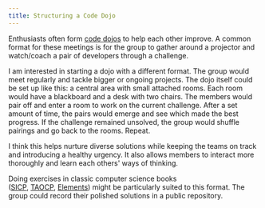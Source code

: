 ```yaml
---
title: Structuring a Code Dojo
---
```


Enthusiasts often form&nbsp;[code
dojos](http://codingdojo.org/cgi-bin/wiki.pl?WhatIsCodingDojo)&nbsp;to help
each other improve. A common format for these meetings is for the
group to gather around a projector and watch/coach a pair of
developers through a challenge.

I am interested in starting a dojo with a different format. The
group would meet regularly and tackle bigger or ongoing projects.
The dojo itself could be set up like this: a central area with small
attached rooms. Each room would have a blackboard and a desk with
two chairs. The members would pair off and enter a room to work on
the current challenge. After a set amount of time, the pairs would
emerge and see which made the best progress. If the challenge
remained unsolved, the group would shuffle pairings and go back to
the rooms. Repeat.

I think this helps nurture diverse solutions while keeping the teams
on track and introducing a healthy urgency. It also allows members
to interact more thoroughly and learn each others' ways of thinking.

Doing exercises in classic computer science books
([SICP](http://amzn.to/pjgjBV),&nbsp;[TAOCP](http://amzn.to/prTBPh),&nbsp;[Elements](http://amzn.to/ppgIo5))
might be particularly suited to this format. The group could record
their polished solutions in a public repository.
